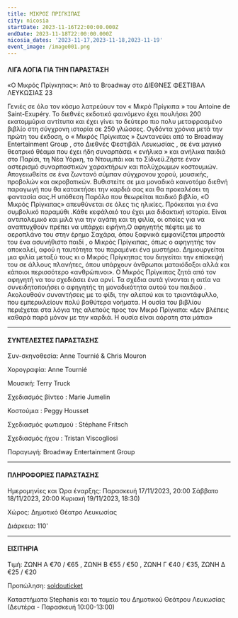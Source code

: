 ```yaml
---
title: ΜΙΚΡΟΣ ΠΡΙΓΚΙΠΑΣ
city: nicosia
startDate: 2023-11-16T22:00:00.000Z
endDate: 2023-11-18T22:00:00.000Z
nicosia_dates: '2023-11-17,2023-11-18,2023-11-19'
event_image: /image001.png
---
```


#### ΛΙΓΑ ΛΟΓΙΑ ΓΙΑ ΤΗΝ ΠΑΡΑΣΤΑΣΗ

«Ο Μικρός Πρίγκηπας»: Από το	Broadway	στο ΔΙΕΘΝΕΣ ΦΕΣΤΙΒΑΛ ΛΕΥΚΩΣΙΑΣ 23

Γενιές σε όλο τον κόσμο λατρεύουν τον	« Μικρό Πρίγκιπα	» του Antoine de Saint-Exupéry. Το διεθνές εκδοτικό φαινόμενο έχει πουλήσει 200 εκατομμύρια αντίτυπα και έχει γίνει το δεύτερο πιο	πολυ μεταφρασμένο βιβλίο στη σύγχρονη ιστορία σε 250 γλώσσες.	Ογδόντα χρόνια μετά την πρώτη του έκδοση, ο	« Μικρός Πρίγκιπας	» ζωντανεύει	από το Broadway	Entertainment	Group , στο Διεθνές Φεστιβάλ Λευκωσίας	, σε ένα μαγικό θεατρικό θέαμα που έχει ήδη συναρπάσει	« ενήλικα » και ανήλικα παιδιά στο Παρίσι, τη Νέα Υόρκη, το Ντουμπάι και το Σίδνεϋ.Ζήστε έναν αστερισμό συναρπαστικών χαρακτήρων και πολύχρωμων κοστουμιών. Απογειωθείτε σε ένα ζωντανό σύμπαν σύγχρονου χορού, μουσικής, προβολών και ακροβατικών. Βυθιστείτε σε μια μοναδικά καινοτόμο διεθνή παραγωγή που θα κατακτήσει την καρδιά σας και θα προκαλέσει τη φαντασία σας.Η υπόθεση Παρόλο που θεωρείται παιδικό	βιβλίο, «Ο Μικρός Πρίγκιπας» απευθύνεται σε όλες τις ηλικίες. Πρόκειται για ένα συμβολικό παραμύθι	.Κάθε κεφάλαιό του έχει μια διδακτική ιστορία.	Είναι αντιπολεμικό και μιλά για την αγάπη και τη φιλία, οι οποίες για να αναπτυχθούν πρέπει να υπάρχει ειρήνη.Ο αφηγητής πέφτει με το αεροπλάνο του στην έρημο Σαχάρα, όπου	ξαφνικά εμφανίζεται μπροστά του	ένα ασυνήθιστο παιδί	, ο Μικρός Πρίγκιπας, όπως ο αφηγητής τον αποκαλεί, αφού η ταυτότητα του παραμένει ένα μυστήριο. Δημιουργείται μια φιλία μεταξύ τους κι ο Μικρός Πρίγκηπας	του διηγείται την επίσκεψή του σε άλλους πλανήτες, όπου υπάρχουν άνθρωποι ματαιόδοξοι αλλά και κάποιοι περισσότερο «ανθρώπινοι».	Ο Μικρός Πρίγκιπας ζητά	από τον αφηγητή	να του σχεδιάσει ένα αρνί. Τα σχέδια αυτά	γίνονται η αιτία να συνειδητοποιήσει	ο αφηγητής	τη μοναδικότητα	αυτού του παιδιού . Ακολουθούν	συναντήσεις	με το φίδι, την αλεπού	και το τριαντάφυλλο, που εμπερικλείουν πολύ βαθύτερα νοήματα.	Η ουσία του βιβλίου περιέχεται στα λόγια της αλεπούς προς τον Μικρό Πρίγκιπα: «Δεν βλέπεις καθαρά παρά μόνον με την καρδιά. Η ουσία είναι αόρατη στα μάτια»&#x9;

***

#### ΣΥΝΤΕΛΕΣΤΕΣ ΠΑΡΑΣΤΑΣΗΣ

Συν-σκηνοθεσία: Anne Tournié & Chris Mouron

Χορογραφία: Anne Tournié

Μουσική: Terry Truck

Σχεδιασμός	βίντεο : Marie Jumelin

Κοστούμια	: Peggy Housset

Σχεδιασμός	φωτισμού	: Stéphane Fritsch

Σχεδιασμός	ήχου : Tristan Viscogliosi

Παραγωγή: Broadway Entertainment Group

***

#### ΠΛΗΡΟΦΟΡΙΕΣ ΠΑΡΑΣΤΑΣΗΣ

Ημερομηνίες και Ώρα έναρξης: Παρασκευή 17/11/2023, 20:00 Σάββατο 18/11/2023, 20:00 Κυριακή 19/11/2023, 18:30)

Χώρος: Δημοτικό Θέατρο Λευκωσίας

Διάρκεια: 110'

***

#### ΕΙΣΙΤΗΡΙΑ

Τιμή: ΖΩΝΗ Α €70 / €65 , ΖΩΝΗ Β €55 / €50 , ΖΩΝΗ Γ €40 / €35, ΖΩΝΗ Δ €25 / €20

Προπώληση: [soldouticket](https://www.soldoutticketbox.com/easyconsole.cfm/page/category/cat_id/31/lang/el)

Καταστήματα	Stephanis και το ταμείο του Δημοτικού Θεάτρου Λευκωσίας (Δευτέρα - Παρασκευή 10:00-13:00)
